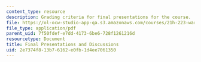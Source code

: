 ```yaml
---
content_type: resource
description: Grading criteria for final presentations for the course.
file: https://ol-ocw-studio-app-qa.s3.amazonaws.com/courses/21h-223-war-american-society-fall-2002/2e7374f813b76162e0fb1d4ee7061350_war_presguid1202.pdf
file_type: application/pdf
parent_uid: 7f50fdef-e7dd-4173-6be6-728f1261216d
resourcetype: Document
title: Final Presentations and Discussions
uid: 2e7374f8-13b7-6162-e0fb-1d4ee7061350
---
```

